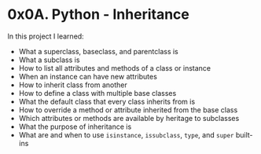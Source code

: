 # 0x0A. Python - Inheritance


In this project I learned:
* What a superclass, baseclass, and parentclass is
* What a subclass is
* How to list all attributes and methods of a class or instance
* When an instance can have new attributes
* How to inherit class from another
* How to define a class with multiple base classes
* What the default class that every class inherits from is
* How to override a method or attribute inherited from the base class
* Which attributes or methods are available by heritage to subclasses
* What the purpose of inheritance is
* What are and when to use ```isinstance```, ```issubclass```, ```type```, and ```super``` built-ins

